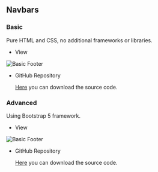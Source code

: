 ## Navbars

### Basic

Pure HTML and CSS, no additional frameworks or libraries.

- View

![Basic Footer](/Articles/FrontEnd/Templates/layoutbasic.png)

- GitHub Repository

  [Here](https://github.com/SamuelFoc/Cerebro-Stream-Projects/tree/main/FrontEnd/Templates/Layouts/Basic) you can download the source code.

### Advanced

Using Bootstrap 5 framework.

- View

![Basic Footer](/Articles/FrontEnd/Templates/layoutadvanced.png)

- GitHub Repository

  [Here](https://github.com/SamuelFoc/Cerebro-Stream-Projects/tree/main/FrontEnd/Templates/Layouts/Advanced) you can download the source code.
